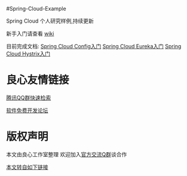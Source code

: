 #Spring-Cloud-Example

Spring Cloud 个人研究样例,持续更新

新手入门请查看 [wiki](http://u.720life.cn/g/3e7e8f170da15d1979f4c6b1321cc36bef87b3a8c1c095f0c5b1978aa54c122d1441db1bfd995b9f1e581bff7dcec9046ced1e76f7ff3f761f5fb62505be0b08)

目前完成文档:
[Spring Cloud Config入门](http://u.720life.cn/g/3e7e8f170da15d1979f4c6b1321cc36bef87b3a8c1c095f0c5b1978aa54c122d1441db1bfd995b9f1e581bff7dcec9042cace650e5f4ddf3e6fc6b7539e61b65d72b5048a98af7b270a4a9db3b5842c570591f9b8b241cd4306a2283410a678a12a073820af1257f198a02862899bb51)
[Spring Cloud Eureka入门](http://u.720life.cn/g/3e7e8f170da15d1979f4c6b1321cc36bef87b3a8c1c095f0c5b1978aa54c122d1441db1bfd995b9f1e581bff7dcec9042cace650e5f4ddf3e6fc6b7539e61b651554ac5910f72fe615502914a701f21b67ae2000fd899e1e0d9c322f990db915)
[Spring Cloud Hystrix入门](http://u.720life.cn/g/3e7e8f170da15d1979f4c6b1321cc36bef87b3a8c1c095f0c5b1978aa54c122d1441db1bfd995b9f1e581bff7dcec9042cace650e5f4ddf3e6fc6b7539e61b6538a2964a666cfe181fee95cf9056c9cdc28aa6acdb1e68011ad348fb3f4575a0f0bc8061a48611717d0c83bbea05ead9)


 # 良心友情链接

[腾讯QQ群快速检索](http://u.720life.cn/s/8cf73f7c)

[软件免费开发论坛](http://u.720life.cn/s/bbb01dc0)

# 版权声明 

本文由良心工作室整理 欢迎加入[官方交流Q群](https://u.720life.cn/s/f2316816)谈合作

[本文转自如下链接](http://u.720life.cn/g/2e71d0f0a5c601172267ba20d3a43c6e09ce19d3ab59bf2e50b2ddca49c44158f4cc296f28331e36e4e741b0154b0b5ccd743a8d7176f8d47ad8d9c8361997cba4fc5e1e42ec80f2bef48ae7209e5e71)